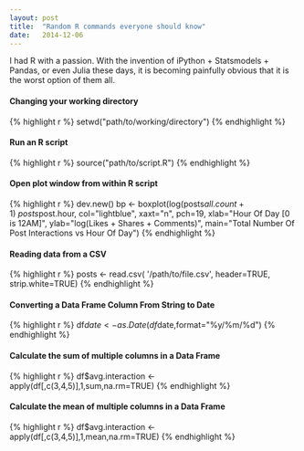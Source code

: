 ```yaml
---
layout: post
title:  "Random R commands everyone should know"
date:   2014-12-06
---
```


I had R with a passion. With the invention of iPython + Statsmodels + Pandas, or even Julia these days, it is becoming painfully obvious that it is the worst option of them all.

#### Changing your working directory

{% highlight r %}
setwd("path/to/working/directory")
{% endhighlight %}

#### Run an R script

{% highlight r %}
source("path/to/script.R")
{% endhighlight %}

#### Open plot window from within R script

{% highlight r %}
dev.new()
bp <- boxplot(log(posts$all.count+1) ~ posts$post.hour,
col="lightblue",
xaxt="n",
pch=19,
xlab="Hour Of Day [0 is 12AM]",
ylab="log(Likes + Shares + Comments)",
main="Total Number Of Post Interactions vs Hour Of Day")
{% endhighlight %}

#### Reading data from a CSV

{% highlight r %}
posts <- read.csv( '/path/to/file.csv', header=TRUE, strip.white=TRUE)
{% endhighlight %}

#### Converting a Data Frame Column From String to Date

{% highlight r %}
df$date <- as.Date(df$date,format="%y/%m/%d")
{% endhighlight %}


#### Calculate the sum of multiple columns in a Data Frame

{% highlight r %}
df$avg.interaction <- apply(df[,c(3,4,5)],1,sum,na.rm=TRUE)
{% endhighlight %}

#### Calculate the mean of multiple columns in a Data Frame

{% highlight r %}
df$avg.interaction <- apply(df[,c(3,4,5)],1,mean,na.rm=TRUE)
{% endhighlight %}
